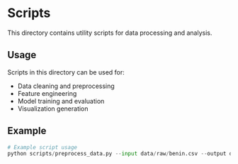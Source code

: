# Scripts

This directory contains utility scripts for data processing and analysis.

## Usage

Scripts in this directory can be used for:
- Data cleaning and preprocessing
- Feature engineering
- Model training and evaluation
- Visualization generation

## Example

```python
# Example script usage
python scripts/preprocess_data.py --input data/raw/benin.csv --output data/processed/benin_clean.csv
```